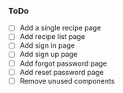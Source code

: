 ### ToDo
- [ ] Add a single recipe page
- [ ] Add recipe list page
- [ ] Add sign in page
- [ ] Add sign up page
- [ ] Add forgot password page
- [ ] Add reset password page
- [ ] Remove unused components